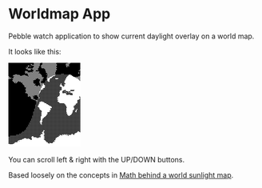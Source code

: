 Worldmap App
============

Pebble watch application to show current daylight overlay on a world map.

It looks like this:

![](/screenshot.png)

You can scroll left & right with the UP/DOWN buttons.

Based loosely on the concepts in [Math behind a world sunlight map][1].

[1]: http://www.edesign.nl/2009/05/14/math-behind-a-world-sunlight-map/
